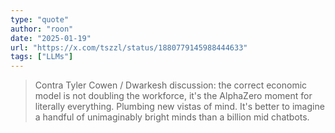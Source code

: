 ```yaml
---
type: "quote"
author: "roon"
date: "2025-01-19"
url: "https://x.com/tszzl/status/1880779145988444633"
tags: ["LLMs"]
---
```


> Contra Tyler Cowen / Dwarkesh discussion: the correct economic model is not doubling the workforce, it's the AlphaZero moment for literally everything. Plumbing new vistas of mind. It's better to imagine a handful of unimaginably bright minds than a billion mid chatbots.